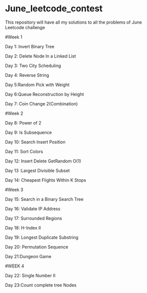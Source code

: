 # June_leetcode_contest
This repository will have all my solutions to all the problems of June Leetcode challenge

#Week 1

Day 1: Invert Binary Tree

Day 2: Delete Node In a Linked List

Day 3: Two City Scheduling

Day 4: Reverse String

Day 5:Random Pick with Weight

Day 6:Queue Reconstruction by Height

Day 7: Coin Change 2(Combination)

#Week 2

Day 8: Power of 2

Day 9: Is Subsequence

Day 10:  Search Insert Position

Day 11: Sort Colors

Day 12: Insert Delete GetRandom O(1)

Day 13 :Largest Divisible Subset

Day 14: Cheapest Flights Within K Stops

#Week 3

Day 15: Search in a Binary Search Tree

Day 16: Validate IP Address

Day 17: Surrounded Regions

Day 18: H-Index II

Day 19: Longest Duplicate Substring

Day 20: Permutation Sequence

Day 21:Dungeon Game

#WEEK 4

Day 22: Single Number II

Day 23:Count complete tree Nodes


